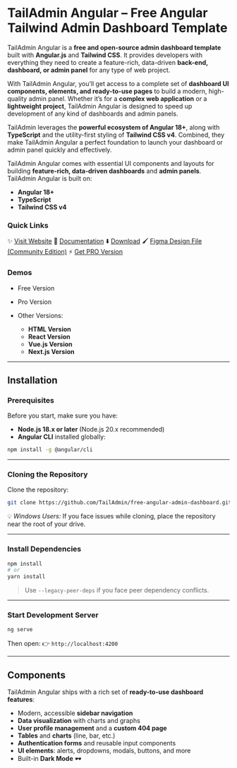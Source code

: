 # TailAdmin Angular – Free Angular Tailwind Admin Dashboard Template

TailAdmin Angular is a **free and open-source admin dashboard template** built with **Angular.js** and **Tailwind CSS**. It provides developers with everything they need to create a feature-rich, data-driven **back-end, dashboard, or admin panel** for any type of web project.

With TailAdmin Angular, you’ll get access to a complete set of **dashboard UI components, elements, and ready-to-use pages** to build a modern, high-quality admin panel. Whether it’s for a **complex web application** or a **lightweight project**, TailAdmin Angular is designed to speed up development of any kind of dashboards and admin panels.

TailAdmin leverages the **powerful ecosystem of Angular 18+**, along with **TypeScript** and the utility-first styling of **Tailwind CSS v4**. Combined, they make TailAdmin Angular a perfect foundation to launch your dashboard or admin panel quickly and effectively.

TailAdmin Angular comes with essential UI components and layouts for building **feature-rich, data-driven dashboards** and **admin panels**. TailAdmin Angular is built on:

* **Angular 18+**
* **TypeScript**
* **Tailwind CSS v4**

### Quick Links

✨ [Visit Website](https://tailadmin.com/)
📄 [Documentation](https://tailadmin.com/docs)
⬇️ [Download](https://tailadmin.com/download)
🖌️ [Figma Design File (Community Edition)](https://www.figma.com/community/file/1463141366275764364)
⚡ [Get PRO Version](https://tailadmin.com/pricing)


### Demos

* Free Version
* Pro Version
* Other Versions:

  * **HTML Version**
  * **React Version**
  * **Vue.js Version**
  * **Next.js Version**

---

## Installation

### Prerequisites

Before you start, make sure you have:

* **Node.js 18.x or later** (Node.js 20.x recommended)
* **Angular CLI** installed globally:

```bash
npm install -g @angular/cli
```

---

### Cloning the Repository

Clone the repository:

```bash
git clone https://github.com/TailAdmin/free-angular-admin-dashboard.git
```

💡 *Windows Users:* If you face issues while cloning, place the repository near the root of your drive.

---

### Install Dependencies

```bash
npm install
# or
yarn install
```

> Use `--legacy-peer-deps` if you face peer dependency conflicts.

---

### Start Development Server

```bash
ng serve
```

Then open:
👉 `http://localhost:4200`

---

## Components

TailAdmin Angular ships with a rich set of **ready-to-use dashboard features**:

* Modern, accessible **sidebar navigation**
* **Data visualization** with charts and graphs
* **User profile management** and a **custom 404 page**
* **Tables** and **charts** (line, bar, etc.)
* **Authentication forms** and reusable input components
* **UI elements**: alerts, dropdowns, modals, buttons, and more
* Built-in **Dark Mode** 🕶️
